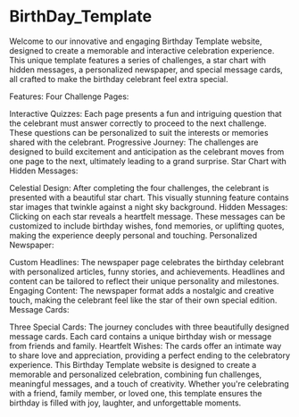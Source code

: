# BirthDay_Template
Welcome to our innovative and engaging Birthday Template website, designed to create a memorable and interactive celebration experience. This unique template features a series of challenges, a star chart with hidden messages, a personalized newspaper, and special message cards, all crafted to make the birthday celebrant feel extra special.

Features:
Four Challenge Pages:

Interactive Quizzes: Each page presents a fun and intriguing question that the celebrant must answer correctly to proceed to the next challenge. These questions can be personalized to suit the interests or memories shared with the celebrant.
Progressive Journey: The challenges are designed to build excitement and anticipation as the celebrant moves from one page to the next, ultimately leading to a grand surprise.
Star Chart with Hidden Messages:

Celestial Design: After completing the four challenges, the celebrant is presented with a beautiful star chart. This visually stunning feature contains star images that twinkle against a night sky background.
Hidden Messages: Clicking on each star reveals a heartfelt message. These messages can be customized to include birthday wishes, fond memories, or uplifting quotes, making the experience deeply personal and touching.
Personalized Newspaper:

Custom Headlines: The newspaper page celebrates the birthday celebrant with personalized articles, funny stories, and achievements. Headlines and content can be tailored to reflect their unique personality and milestones.
Engaging Content: The newspaper format adds a nostalgic and creative touch, making the celebrant feel like the star of their own special edition.
Message Cards:

Three Special Cards: The journey concludes with three beautifully designed message cards. Each card contains a unique birthday wish or message from friends and family.
Heartfelt Wishes: The cards offer an intimate way to share love and appreciation, providing a perfect ending to the celebratory experience.
This Birthday Template website is designed to create a memorable and personalized celebration, combining fun challenges, meaningful messages, and a touch of creativity. Whether you're celebrating with a friend, family member, or loved one, this template ensures the birthday is filled with joy, laughter, and unforgettable moments.
